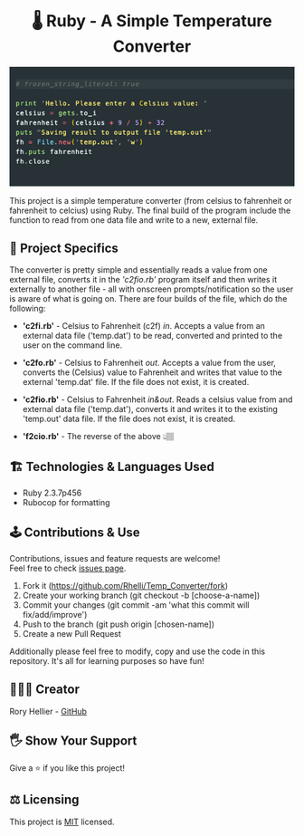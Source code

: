 <center>

# 🌡️ Ruby - A Simple Temperature Converter

</center>

<p align="center">
<img alt="Demonstration" src="temp_converter.png"/></a>
</p>

This project is a simple temperature converter (from celsius to fahrenheit or fahrenheit to celcius) using Ruby. The final build of the program include the function to read from one data file and write to a new, external file.

## 📐 Project Specifics

The converter is pretty simple and essentially reads a value from one external file, converts it in the *'c2fio.rb'* program itself and then writes it externally to another file - all with onscreen prompts/notification so the user is aware of what is going on. There are four builds of the file, which do the following:

  - **'c2fi.rb'** - Celsius to Fahrenheit (c2f) *in*. Accepts a value from an external data file ('temp.dat') to be read, converted and printed to the user on the command line.

  - **'c2fo.rb'** - Celsius to Fahrenheit *out*. Accepts a value from the user, converts the (Celsius) value to Fahrenheit and writes that value to the external 'temp.dat' file. If the file does not exist, it is created.

  - **'c2fio.rb'** - Celsius to Fahrenheit *in&out*. Reads a celsius value from and external data file ('temp.dat'), converts it and writes it to the existing 'temp.out' data file. If the file does not exist, it is created.

  - **'f2cio.rb'** - The reverse of the above 👆🏽

## 🏗️ Technologies & Languages Used

- Ruby 2.3.7p456
- Rubocop for formatting

## 🕹️ Contributions & Use

Contributions, issues and feature requests are welcome!<br />Feel free to check [issues page](https://github.com/Rhelli/Temp_Converter/issues).

1. Fork it (https://github.com/Rhelli/Temp_Converter/fork)
2. Create your working branch (git checkout -b [choose-a-name])
3. Commit your changes (git commit -am 'what this commit will fix/add/improve')
4. Push to the branch (git push origin [chosen-name])
5. Create a new Pull Request

Additionally please feel free to modify, copy and use the code in this repository. It's all for learning purposes so have fun!

## 👨🏿‍💻 Creator

Rory Hellier - [GitHub](https://github.com/Rhelli)

## 🖐️ Show Your Support

Give a ⭐️ if you like this project!

## ⚖️ Licensing

This project is [MIT](https://github.com/Rhelli/Temp_Converter/license.txt) licensed.
